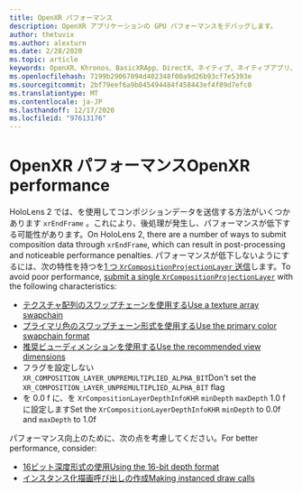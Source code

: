 ```yaml
---
title: OpenXR パフォーマンス
description: OpenXR アプリケーションの GPU パフォーマンスをデバッグします。
author: thetuvix
ms.author: alexturn
ms.date: 2/28/2020
ms.topic: article
keywords: OpenXR、Khronos、BasicXRApp、DirectX、ネイティブ、ネイティブアプリ、カスタムエンジン、ミドルウェア、パフォーマンス、最適化、GPU デバッグ、RenderDoc、PIX
ms.openlocfilehash: 7199b29067094d402348f00a9d26b93cf7e5393e
ms.sourcegitcommit: 2bf79eef6a9b845494484f458443ef4f89d7efc0
ms.translationtype: MT
ms.contentlocale: ja-JP
ms.lasthandoff: 12/17/2020
ms.locfileid: "97613176"
---
```

# <a name="openxr-performance"></a><span data-ttu-id="5de76-104">OpenXR パフォーマンス</span><span class="sxs-lookup"><span data-stu-id="5de76-104">OpenXR performance</span></span>

<span data-ttu-id="5de76-105">HoloLens 2 では、を使用してコンポジションデータを送信する方法がいくつかあります `xrEndFrame` 。これにより、後処理が発生し、パフォーマンスが低下する可能性があります。</span><span class="sxs-lookup"><span data-stu-id="5de76-105">On HoloLens 2, there are a number of ways to submit composition data through `xrEndFrame`, which can result in post-processing and noticeable performance penalties.</span></span>
<span data-ttu-id="5de76-106">パフォーマンスが低下しないようにするには、次の特性を持つを[1 つ `XrCompositionProjectionLayer` 送信](openxr-best-practices.md#use-a-single-projection-layer)します。</span><span class="sxs-lookup"><span data-stu-id="5de76-106">To avoid poor performance, [submit a single `XrCompositionProjectionLayer`](openxr-best-practices.md#use-a-single-projection-layer) with the following characteristics:</span></span>
* [<span data-ttu-id="5de76-107">テクスチャ配列のスワップチェーンを使用する</span><span class="sxs-lookup"><span data-stu-id="5de76-107">Use a texture array swapchain</span></span>](openxr-best-practices.md#render-with-texture-array-and-vprt)
* [<span data-ttu-id="5de76-108">プライマリ色のスワップチェーン形式を使用する</span><span class="sxs-lookup"><span data-stu-id="5de76-108">Use the primary color swapchain format</span></span>](openxr-best-practices.md#select-a-swapchain-format)
* [<span data-ttu-id="5de76-109">推奨ビューディメンションを使用する</span><span class="sxs-lookup"><span data-stu-id="5de76-109">Use the recommended view dimensions</span></span>](openxr-best-practices.md#render-with-recommended-rendering-parameters-and-frame-timing)
* <span data-ttu-id="5de76-110">フラグを設定しない `XR_COMPOSITION_LAYER_UNPREMULTIPLIED_ALPHA_BIT`</span><span class="sxs-lookup"><span data-stu-id="5de76-110">Don't set the `XR_COMPOSITION_LAYER_UNPREMULTIPLIED_ALPHA_BIT` flag</span></span>
* <span data-ttu-id="5de76-111">を 0.0 f に、を `XrCompositionLayerDepthInfoKHR` `minDepth` `maxDepth` 1.0 f に設定します</span><span class="sxs-lookup"><span data-stu-id="5de76-111">Set the `XrCompositionLayerDepthInfoKHR` `minDepth` to 0.0f and `maxDepth` to 1.0f</span></span>

<span data-ttu-id="5de76-112">パフォーマンス向上のために、次の点を考慮してください。</span><span class="sxs-lookup"><span data-stu-id="5de76-112">For better performance, consider:</span></span>
* [<span data-ttu-id="5de76-113">16ビット深度形式の使用</span><span class="sxs-lookup"><span data-stu-id="5de76-113">Using the 16-bit depth format</span></span>](openxr-best-practices.md#choose-a-reasonable-depth-range)
* [<span data-ttu-id="5de76-114">インスタンス化描画呼び出しの作成</span><span class="sxs-lookup"><span data-stu-id="5de76-114">Making instanced draw calls</span></span>](openxr-best-practices.md#render-with-texture-array-and-vprt)
